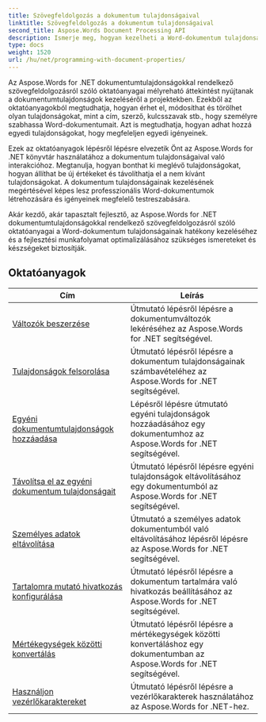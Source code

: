 ```yaml
---
title: Szövegfeldolgozás a dokumentum tulajdonságaival
linktitle: Szövegfeldolgozás a dokumentum tulajdonságaival
second_title: Aspose.Words Document Processing API
description: Ismerje meg, hogyan kezelheti a Word-dokumentum tulajdonságait az Aspose.Words for .NET segítségével. Az oktatóanyagok végigvezetik a különféle funkciókon, például az olvasási és írási tulajdonságokon, valamint az alapértelmezett tulajdonságok testreszabásán.
type: docs
weight: 1520
url: /hu/net/programming-with-document-properties/
---
```

Az Aspose.Words for .NET dokumentumtulajdonságokkal rendelkező szövegfeldolgozásról szóló oktatóanyagai mélyreható áttekintést nyújtanak a dokumentumtulajdonságok kezeléséről a projektekben. Ezekből az oktatóanyagokból megtudhatja, hogyan érhet el, módosíthat és törölhet olyan tulajdonságokat, mint a cím, szerző, kulcsszavak stb., hogy személyre szabhassa Word-dokumentumait. Azt is megtudhatja, hogyan adhat hozzá egyedi tulajdonságokat, hogy megfeleljen egyedi igényeinek.

Ezek az oktatóanyagok lépésről lépésre elvezetik Önt az Aspose.Words for .NET könyvtár használatához a dokumentum tulajdonságaival való interakcióhoz. Megtanulja, hogyan bonthat ki meglévő tulajdonságokat, hogyan állíthat be új értékeket és távolíthatja el a nem kívánt tulajdonságokat. A dokumentum tulajdonságainak kezelésének megértésével képes lesz professzionális Word-dokumentumok létrehozására és igényeinek megfelelő testreszabására.

Akár kezdő, akár tapasztalt fejlesztő, az Aspose.Words for .NET dokumentumtulajdonságokkal rendelkező szövegfeldolgozásról szóló oktatóanyagai a Word-dokumentum tulajdonságainak hatékony kezeléséhez és a fejlesztési munkafolyamat optimalizálásához szükséges ismereteket és készségeket biztosítják.

 ## Oktatóanyagok
| Cím | Leírás |
| --- | --- |
| [Változók beszerzése](./get-variables/) | Útmutató lépésről lépésre a dokumentumváltozók lekéréséhez az Aspose.Words for .NET segítségével. |
| [Tulajdonságok felsorolása](./enumerate-properties/) | Útmutató lépésről lépésre a dokumentum tulajdonságainak számbavételéhez az Aspose.Words for .NET segítségével. |
| [Egyéni dokumentumtulajdonságok hozzáadása](./add-custom-document-properties/) | Lépésről lépésre útmutató egyéni tulajdonságok hozzáadásához egy dokumentumhoz az Aspose.Words for .NET segítségével. |
| [Távolítsa el az egyéni dokumentum tulajdonságait](./remove-custom-document-properties/) | Útmutató lépésről lépésre egyéni tulajdonságok eltávolításához egy dokumentumból az Aspose.Words for .NET segítségével. |
| [Személyes adatok eltávolítása](./remove-personal-information/) | Útmutató a személyes adatok dokumentumból való eltávolításához lépésről lépésre az Aspose.Words for .NET segítségével. |
| [Tartalomra mutató hivatkozás konfigurálása](./configuring-link-to-content/) | Útmutató lépésről lépésre a dokumentum tartalmára való hivatkozás beállításához az Aspose.Words for .NET segítségével. |
| [Mértékegységek közötti konvertálás](./convert-between-measurement-units/) | Útmutató lépésről lépésre a mértékegységek közötti konvertáláshoz egy dokumentumban az Aspose.Words for .NET segítségével. |
| [Használjon vezérlőkaraktereket](./use-control-characters/) | Útmutató lépésről lépésre a vezérlőkarakterek használatához az Aspose.Words for .NET-hez. |
